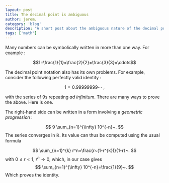 ```yaml
---
layout: post
title: The decimal point is ambiguous
author: jerem.
category: 'blog'
description: "A short post about the ambiguous nature of the decimal point. This illustrates how a number shouldn't be confused with its graphical representation."
tags: ['math']
---
```


Many numbers can be symbolically written in more than one way. For example :

$$1=\frac{1}{1}=\frac{2}{2}=\frac{3}{3}=\cdots$$

The decimal point notation also has its own problems. For example, consider the following perfectly valid identity :

$$1=0.99999999\cdots~,$$

with the series of $9$s repeating *ad infinitum*. There are many ways to prove the above. Here is one.

The right-hand side can be written in a form involving a *geometric progression* :

$$
9 \sum_{n=1}^{\infty} 10^{-n}~.
$$
The series converges in $\mathbb{R}$. Its value can thus be computed using the usual formula

$$
\sum_{n=1}^{k} r^n=\frac{r~(1-r^{k})}{1-r}~.
$$
with $0\leq r<1$,  $r^n\rightarrow 0$, which, in our case gives
$$
\sum_{n=1}^{\infty} 10^{-n}=\frac{1}{9}~.
$$
Which proves the identity.
